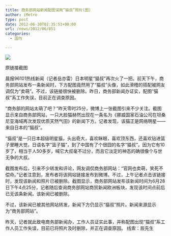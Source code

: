 ```yaml
---
title: 商务部网站新闻配图误用“猫叔”照片(图)
author: iMetro
type: post
date: 2012-06-30T02:35:53+00:00
url: /news/2012/06/851
categories:
  - 国内

---
```

![][1]

原链接截图

晨报96101热线新闻（记者岳亦雷）日本明星“猫叔”再次火了一把。前天下午，商务部网站发布一条新闻时，下方配图竟然用了“猫叔”头像，如此滑稽的搭配被网友调侃为“卖萌”。不过，该链接很快被删除。昨日，商务部新闻办证实，配图“猫叔”系工作失误，目前正在调查原因。

“商务部的网站太萌了吧？”昨天零时25分，微博上一张截图引来不少关注。截图显示来自商务部网站，一只大脸猫赫然出现在一条名为《挪威国家石油公司在坦桑尼亚海域再次发现优质天然气田》的新闻下方。记者发现，该猫正是网络明星——来自日本的“猫叔”。

“猫叔”是一只日本超级明星猫，头出奇大，喜欢眯眼，喜欢顶东西，还喜欢钻进篮子里睡大觉，日语名字“篮子猫”，到了中国有了个很囧的名字“猫叔”。因为它有10岁了，相当于人50多岁，喊它大叔毫不过分，而且它淡定的神态的确很像个与世无争的大叔。

截图发布后，引来不少转发和评论，网友调侃商务部网站：“官网也卖萌，笑死不偿命。”记者注意到，发布者将该网站链接发布到微博。不过，上午记者点击该链接时，发现该新闻和照片已被删除。截图显示，商务部网站发布该新闻时间为6月28日下午4点25分，记者随后查询商务部网站商贸新闻欧洲板块，发现该时间点前后已无该条新闻。该新闻已被删除。

不过，该新闻已被其他网站转发，新闻下方仍显示“猫叔”照片。新闻来源显示为“商务部网站”。

昨天，记者就此致电商务部新闻办，工作人员证实此事，并称配图出现“猫叔”系工作人员工作失误，目前已将照片及时删除，并正在调查原因。 线索：辰先生

 [1]: http://y0.ifengimg.com/331601c5fd2cd989/2012/0630/rdn_4fedfbe702825.jpg